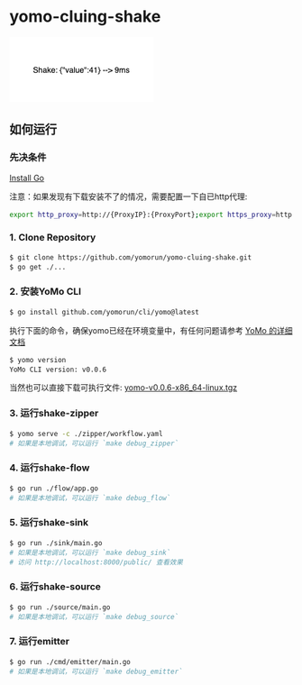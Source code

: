# yomo-cluing-shake



![](effect.gif)



## 如何运行

### 先决条件

[Install Go](https://golang.org/doc/install)

注意：如果发现有下载安装不了的情况，需要配置一下自已http代理:

```bash
export http_proxy=http://{ProxyIP}:{ProxyPort};export https_proxy=http://{ProxyIP}:{ProxyPort};
```



### 1. Clone Repository

```bash 
$ git clone https://github.com/yomorun/yomo-cluing-shake.git
$ go get ./...
```

### 2. 安装YoMo CLI

```bash
$ go install github.com/yomorun/cli/yomo@latest
```

执行下面的命令，确保yomo已经在环境变量中，有任何问题请参考 [YoMo 的详细文档](https://github.com/yomorun/yomo)

```bash
$ yomo version
YoMo CLI version: v0.0.6
```

当然也可以直接下载可执行文件: [yomo-v0.0.6-x86_64-linux.tgz](https://github.com/yomorun/cli/releases/download/v0.0.6/yomo-v0.0.6-x86_64-linux.tgz)

### 3. 运行shake-zipper

```bash
$ yomo serve -c ./zipper/workflow.yaml
# 如果是本地调试，可以运行 `make debug_zipper`
```

### 4. 运行shake-flow

```bash
$ go run ./flow/app.go
# 如果是本地调试，可以运行 `make debug_flow`
```

### 5. 运行shake-sink

```bash
$ go run ./sink/main.go
# 如果是本地调试，可以运行 `make debug_sink`
# 访问 http://localhost:8000/public/ 查看效果
```

### 6. 运行shake-source

```bash
$ go run ./source/main.go
# 如果是本地调试，可以运行 `make debug_source`
```

### 7. 运行emitter

```bash
$ go run ./cmd/emitter/main.go
# 如果是本地调试，可以运行 `make debug_emitter`
```

